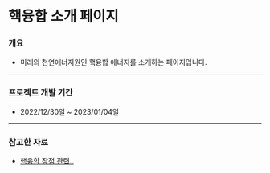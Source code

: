# 핵융합 소개 페이지

### 개요

- 미래의 천연에너지원인 핵융합 에너지를 소개하는 페이지입니다.

---

### 프로젝트 개발 기간

- 2022/12/30일 ~ 2023/01/04일

---

### 참고한 자료

- [핵융합 장점 관련..](https://www.keei.re.kr/web_keei/d_results.nsf/0/8B9E222FCD831CEF4925816400039217/$file/16-02_%EC%88%98%EC%8B%9C_%ED%95%B5%EC%9C%B5%ED%95%A9%EB%B0%9C%EC%A0%84%EC%9D%98%20%EC%82%AC%ED%9A%8C%EA%B2%BD%EC%A0%9C%EC%A0%81%20%EC%9D%B8%EC%8B%9D%20%EB%B6%84%EC%84%9D.pdf)
